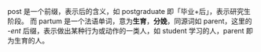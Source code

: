 post 是一个前缀，表示后的含义，如 postgraduate 即「毕业+后」，表示研究生阶段。
而 partum 是一个法语单词，意为**生育**，**分娩**，同源词如 parent，这里的 *-ent* 后缀，表示做出某种行为或动作的一类人，如 student 学习的人，parent 即为生育的人。
